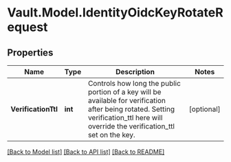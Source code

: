 # Vault.Model.IdentityOidcKeyRotateRequest

## Properties

Name | Type | Description | Notes
------------ | ------------- | ------------- | -------------
**VerificationTtl** | **int** | Controls how long the public portion of a key will be available for verification after being rotated. Setting verification_ttl here will override the verification_ttl set on the key. | [optional] 

[[Back to Model list]](../README.md#documentation-for-models) [[Back to API list]](../README.md#documentation-for-api-endpoints) [[Back to README]](../README.md)

